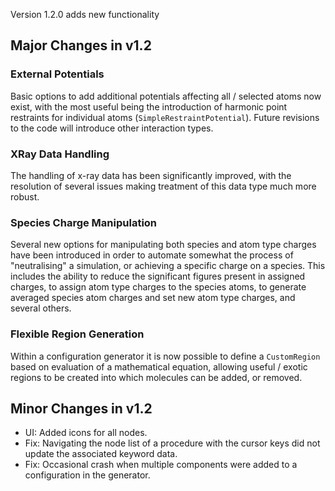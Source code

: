 Version 1.2.0 adds new functionality

## Major Changes in v1.2

### External Potentials

Basic options to add additional potentials affecting all / selected atoms now exist, with the most useful being the introduction of harmonic point restraints for individual atoms (`SimpleRestraintPotential`). Future revisions to the code will introduce other interaction types.

### XRay Data Handling

The handling of x-ray data has been significantly improved, with the resolution of several issues making treatment of this data type much more robust.

### Species Charge Manipulation

Several new options for manipulating both species and atom type charges have been introduced in order to automate somewhat the process of "neutralising" a simulation, or achieving a specific charge on a species. This includes the ability to reduce the significant figures present in assigned charges, to assign atom type charges to the species atoms, to generate averaged species atom charges and set new atom type charges, and several others.

### Flexible Region Generation

Within a configuration generator it is now possible to define a `CustomRegion` based on evaluation of a mathematical equation, allowing useful / exotic regions to be created into which molecules can be added, or removed.

## Minor Changes in v1.2

- UI: Added icons for all nodes.
- Fix: Navigating the node list of a procedure with the cursor keys did not update the associated keyword data.
- Fix: Occasional crash when multiple components were added to a configuration in the generator.
